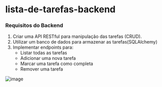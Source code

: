 # lista-de-tarefas-backend

### Requisitos do Backend

1. Criar uma API RESTful para manipulação das tarefas (CRUD).
2. Utilizar um banco de dados para armazenar as tarefas(SQLAlchemy)
3. Implementar endpoints para:
    - Listar todas as tarefas
    - Adicionar uma nova tarefa
    - Marcar uma tarefa como completa
    - Remover uma tarefa
  
      
![image](https://github.com/rachel-araujo/lista-de-tarefas-backend/assets/79382072/53ff4142-e134-476d-a9a3-eef39f57322a)

